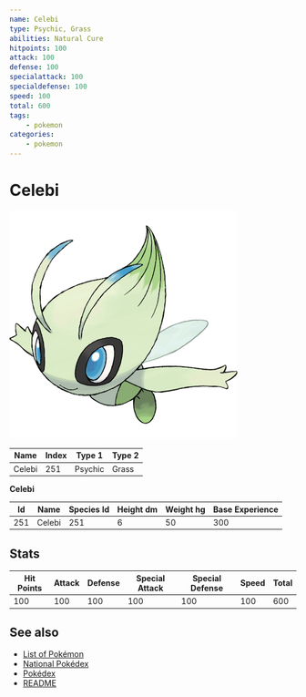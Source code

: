 ```yaml
---
name: Celebi
type: Psychic, Grass
abilities: Natural Cure
hitpoints: 100
attack: 100
defense: 100
specialattack: 100
specialdefense: 100
speed: 100
total: 600
tags:
    - pokemon
categories:
    - pokemon
---
```


# Celebi


![Celebi](images/251.png)

| **Name** | **Index** | **Type 1** | **Type 2** |
|----|----|----|----|
| Celebi | 251 | Psychic | Grass  |

**Celebi** 




| **Id** | **Name** | **Species Id** | **Height dm** | **Weight hg** | **Base Experience** |
|--------|----------|----------------|------------|------------|---------------------|
| 251 | Celebi | 251 | 6 | 50 | 300 |



## Stats

| **Hit Points** | **Attack** | **Defense** | **Special Attack** | **Special Defense** | **Speed** | **Total** |
|----------------|------------|-------------|--------------------|---------------------|-----------|-----------|
| 100 | 100 | 100 | 100 | 100 | 100 | 600 |

## See also

- [List of Pokémon](../pokemon.md)
- [National Pokédex](../national_pokedex.md)
- [Pokédex](../pokedex.md)
- [README](../README.md)
